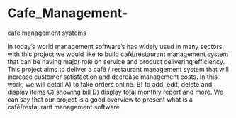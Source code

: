 # Cafe_Management-
cafe management  systems

In today’s world management software’s has widely used in many sectors, with this project we would like to build café/restaurant management system that can be having major role on service and product delivering efficiency.  This project aims to deliver a café / restaurant management system that will increase customer satisfaction and decrease management costs. In this work, we will detail A) to take orders online. B) to add, edit, delete and display items C) showing bill D) display total monthly report and more. We can say that our project is a good overview to present what is a café/restaurant management software

